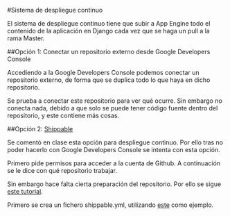 #Sistema de despliegue continuo

El sistema de despliegue continuo tiene que subir a App Engine todo el contenido de la aplicación en Django cada vez que se haga un pull a la rama Master.

##Opción 1: Conectar un repositorio externo desde Google Developers Console

Accediendo a la Google Developers Console podemos conectar un repositorio externo, de forma que se duplica todo lo que haya en dicho repositorio.

Se prueba a conectar este repositorio para ver qué ocurre. Sin embargo no conecta nada, debido a que solo se puede tener código fuente dentro del repositorio, y este contiene más cosas.

##Opción 2: [Shippable](https://www.shippable.com/)

Se comentó en clase esta opción para despliegue continuo. Por ello tras no poder hacerlo con Google Developers Console se intenta con esta opción.

Primero pide permisos para acceder a la cuenta de Github. A continuación se le dice con qué repositorio trabajar.  

Sin embargo hace falta cierta preparación del repositorio. Por ello se sigue [este tutorial](http://docs.shippable.com/en/latest/start.html).

Primero se crea un fichero shippable.yml, utilizando [este](https://github.com/shippableSamples/sample-django-cloudsql-appengine/blob/master/shippable.yml) como ejemplo.





